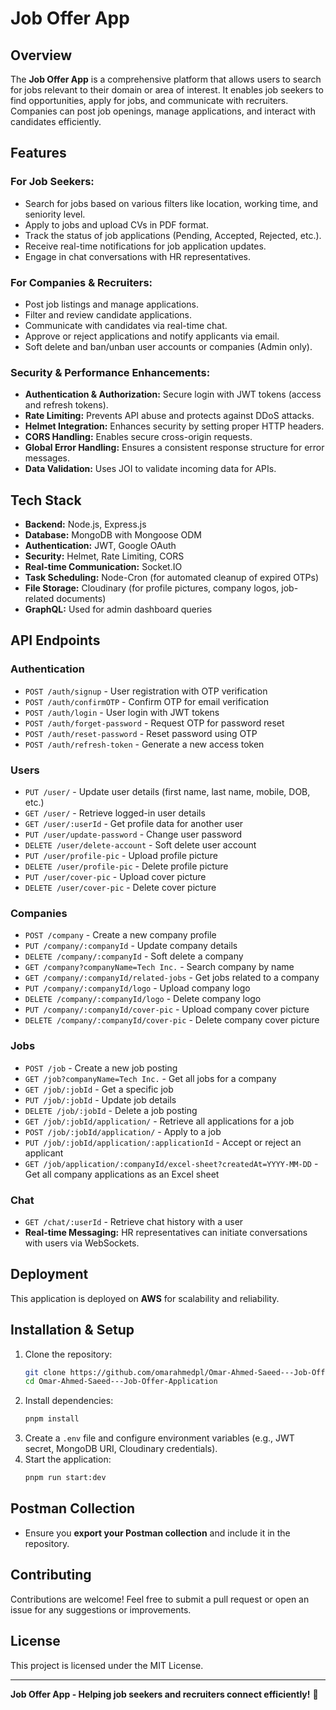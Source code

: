 # Job Offer App

## Overview
The **Job Offer App** is a comprehensive platform that allows users to search for jobs relevant to their domain or area of interest. It enables job seekers to find opportunities, apply for jobs, and communicate with recruiters. Companies can post job openings, manage applications, and interact with candidates efficiently. 

## Features

### **For Job Seekers:**
- Search for jobs based on various filters like location, working time, and seniority level.
- Apply to jobs and upload CVs in PDF format.
- Track the status of job applications (Pending, Accepted, Rejected, etc.).
- Receive real-time notifications for job application updates.
- Engage in chat conversations with HR representatives.

### **For Companies & Recruiters:**
- Post job listings and manage applications.
- Filter and review candidate applications.
- Communicate with candidates via real-time chat.
- Approve or reject applications and notify applicants via email.
- Soft delete and ban/unban user accounts or companies (Admin only).

### **Security & Performance Enhancements:**
- **Authentication & Authorization:** Secure login with JWT tokens (access and refresh tokens).
- **Rate Limiting:** Prevents API abuse and protects against DDoS attacks.
- **Helmet Integration:** Enhances security by setting proper HTTP headers.
- **CORS Handling:** Enables secure cross-origin requests.
- **Global Error Handling:** Ensures a consistent response structure for error messages.
- **Data Validation:** Uses JOI to validate incoming data for APIs.

## **Tech Stack**
- **Backend:** Node.js, Express.js
- **Database:** MongoDB with Mongoose ODM
- **Authentication:** JWT, Google OAuth
- **Security:** Helmet, Rate Limiting, CORS
- **Real-time Communication:** Socket.IO
- **Task Scheduling:** Node-Cron (for automated cleanup of expired OTPs)
- **File Storage:** Cloudinary (for profile pictures, company logos, job-related documents)
- **GraphQL:** Used for admin dashboard queries

## **API Endpoints**

### **Authentication**
- `POST /auth/signup` - User registration with OTP verification
- `POST /auth/confirmOTP` - Confirm OTP for email verification
- `POST /auth/login` - User login with JWT tokens
- `POST /auth/forget-password` - Request OTP for password reset
- `POST /auth/reset-password` - Reset password using OTP
- `POST /auth/refresh-token` - Generate a new access token

### **Users**
- `PUT /user/` - Update user details (first name, last name, mobile, DOB, etc.)
- `GET /user/` - Retrieve logged-in user details
- `GET /user/:userId` - Get profile data for another user
- `PUT /user/update-password` - Change user password
- `DELETE /user/delete-account` - Soft delete user account
- `PUT /user/profile-pic` - Upload profile picture
- `DELETE /user/profile-pic` - Delete profile picture
- `PUT /user/cover-pic` - Upload cover picture
- `DELETE /user/cover-pic` - Delete cover picture

### **Companies**
- `POST /company` - Create a new company profile
- `PUT /company/:companyId` - Update company details
- `DELETE /company/:companyId` - Soft delete a company
- `GET /company?companyName=Tech Inc.` - Search company by name
- `GET /company/:companyId/related-jobs` - Get jobs related to a company
- `PUT /company/:companyId/logo` - Upload company logo
- `DELETE /company/:companyId/logo` - Delete company logo
- `PUT /company/:companyId/cover-pic` - Upload company cover picture
- `DELETE /company/:companyId/cover-pic` - Delete company cover picture

### **Jobs**
- `POST /job` - Create a new job posting
- `GET /job?companyName=Tech Inc.` - Get all jobs for a company
- `GET /job/:jobId` - Get a specific job
- `PUT /job/:jobId` - Update job details
- `DELETE /job/:jobId` - Delete a job posting
- `GET /job/:jobId/application/` - Retrieve all applications for a job
- `POST /job/:jobId/application/` - Apply to a job
- `PUT /job/:jobId/application/:applicationId` - Accept or reject an applicant
- `GET /job/application/:companyId/excel-sheet?createdAt=YYYY-MM-DD` - Get all company applications as an Excel sheet

### **Chat**
- `GET /chat/:userId` - Retrieve chat history with a user
- **Real-time Messaging:** HR representatives can initiate conversations with users via WebSockets.

## **Deployment**
This application is deployed on **AWS** for scalability and reliability.

## **Installation & Setup**
1. Clone the repository:
   ```bash
   git clone https://github.com/omarahmedpl/Omar-Ahmed-Saeed---Job-Offer-Application.git
   cd Omar-Ahmed-Saeed---Job-Offer-Application
   ```
2. Install dependencies:
   ```bash
   pnpm install
   ```
3. Create a `.env` file and configure environment variables (e.g., JWT secret, MongoDB URI, Cloudinary credentials).
4. Start the application:
   ```bash
   pnpm run start:dev
   ```

## **Postman Collection**
- Ensure you **export your Postman collection** and include it in the repository.

## **Contributing**
Contributions are welcome! Feel free to submit a pull request or open an issue for any suggestions or improvements.

## **License**
This project is licensed under the MIT License.

---
**Job Offer App - Helping job seekers and recruiters connect efficiently!** 🚀

